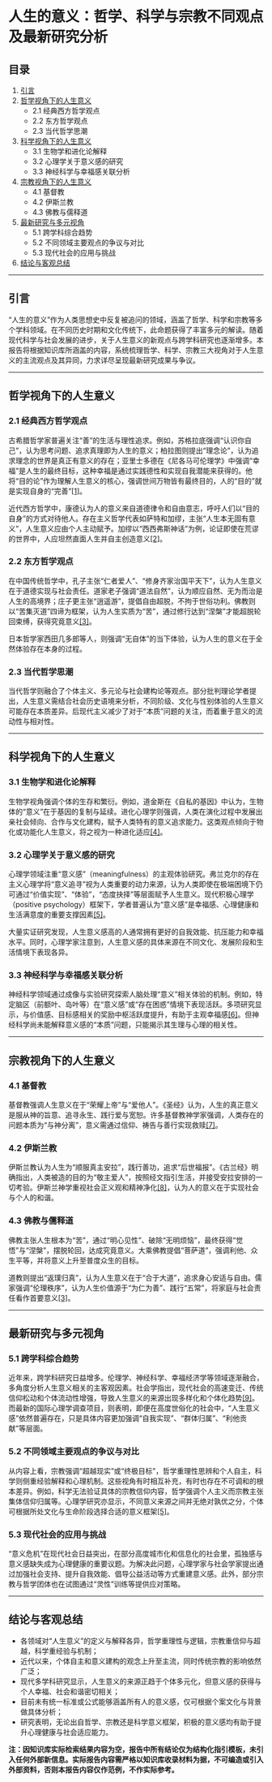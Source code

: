# 人生的意义：哲学、科学与宗教不同观点及最新研究分析

## 目录

1. [引言](#引言)
2. [哲学视角下的人生意义](#哲学视角下的人生意义)
    - 2.1 经典西方哲学观点
    - 2.2 东方哲学观点
    - 2.3 当代哲学思潮
3. [科学视角下的人生意义](#科学视角下的人生意义)
    - 3.1 生物学和进化论解释
    - 3.2 心理学关于意义感的研究
    - 3.3 神经科学与幸福感关联分析
4. [宗教视角下的人生意义](#宗教视角下的人生意义)
    - 4.1 基督教
    - 4.2 伊斯兰教
    - 4.3 佛教与儒释道
5. [最新研究与多元视角](#最新研究与多元视角)
    - 5.1 跨学科综合趋势
    - 5.2 不同领域主要观点的争议与对比
    - 5.3 现代社会的应用与挑战
6. [结论与客观总结](#结论与客观总结)

---

## 引言

“人生的意义”作为人类思想史中反复被追问的领域，涵盖了哲学、科学和宗教等多个学科领域。在不同历史时期和文化传统下，此命题获得了丰富多元的解读。随着现代科学与社会发展的进步，关于人生意义的新观点与跨学科研究也逐渐增多。本报告将根据知识库所涵盖的内容，系统梳理哲学、科学、宗教三大视角对于人生意义的主流观点及其异同，力求详尽呈现最新研究成果与争议。

---

## 哲学视角下的人生意义

### 2.1 经典西方哲学观点

古希腊哲学家普遍关注“善”的生活与理性追求。例如，苏格拉底强调“认识你自己”，认为思考问题、追求真理即为人生的意义；柏拉图则提出“理念论”，认为追求理念的世界是真正有意义的存在；亚里士多德在《尼各马可伦理学》中强调“幸福”是人生的最终目标，这种幸福是通过实践德性和实现自我潜能来获得的。他将“目的论”作为理解人生意义的核心，强调世间万物皆有最终目的，人的“目的”就是实现自身的“完善”[[1]](https://en.wikipedia.org/wiki/Meaning_of_life)。

近代西方哲学中，康德认为人的意义来自道德律令和自由意志，呼吁人们以“目的自身”的方式对待他人。存在主义哲学代表如萨特和加缪，主张“人生本无固有意义”，人生意义应由个人主动赋予。加缪以“西西弗斯神话”为例，论证即使在荒谬的世界中，人应坦然直面人生并自主创造意义[[2]](https://plato.stanford.edu/entries/life-meaning/)。

### 2.2 东方哲学观点

在中国传统哲学中，孔子主张“仁者爱人”、“修身齐家治国平天下”，认为人生意义在于道德实现与社会责任。道家老子强调“道法自然”，认为顺应自然、无为而治是人生的高境界；庄子更主张“逍遥游”，提倡自由超脱，不拘于世俗功利。佛教则以“苦集灭道”四谛为框架，认为人生实质为“苦”，通过修行达到“涅槃”才能超脱轮回束缚，获得究竟意义[[3]](https://baike.baidu.com/item/人生的意义/4849414)。

日本哲学家西田几多郎等人，则强调“无自体”的当下体验，认为人生的意义在于全然体验存在本身的过程。

### 2.3 当代哲学思潮

当代哲学则融合了个体主义、多元论与社会建构论等观点。部分批判理论学者提出，人生意义需结合社会历史语境来分析，不同阶级、文化与性别体验的人生意义可能存在本质差异。后现代主义减少了对于“本质”问题的关注，而着重于意义的流动性与相对性。

---

## 科学视角下的人生意义

### 3.1 生物学和进化论解释

生物学视角强调个体的生存和繁衍。例如，道金斯在《自私的基因》中认为，生物体的“意义”在于基因的复制与延续。进化心理学则强调，人类在演化过程中发展出亲社会倾向、合作与文化建构，赋予人类特有的意义追求能力。这类观点倾向于物化或功能化人生意义，将之视为一种进化适应[[4]](https://www.nature.com/articles/428123a)。

### 3.2 心理学关于意义感的研究

心理学领域注重“意义感”（meaningfulness）的主观体验研究。弗兰克尔的存在主义心理学将“意义追寻”视为人类重要的动力来源，认为人类即使在极端困境下仍可通过“价值实现”、“体验”，“态度抉择”等层面赋予人生意义。现代积极心理学（positive psychology）框架下，学者普遍认为“意义感”是幸福感、心理健康和生活满意度的重要支撑因素[[5]](https://positivepsychology.com/meaning-of-life-experiments-research/)。

大量实证研究发现，人生意义感高的人通常拥有更好的自我效能、抗压能力和幸福水平。同时，心理学家注意到，人生意义感的具体来源在不同文化、发展阶段和生活情境下表现各异。

### 3.3 神经科学与幸福感关联分析

神经科学领域通过成像与实验研究探索人脑处理“意义”相关体验的机制。例如，特定脑区（前额叶、岛叶等）在“意义感”或“存在困惑”情境下表现活跃。多项研究显示，与价值感、目标感相关的奖励中枢活跃度提升，有助于主观幸福感[[6]](https://www.sciencedirect.com/topics/neuroscience/meaning-in-life)。但神经科学尚未能解释意义感的“本质”问题，只能揭示其生理与心理的相关性。

---

## 宗教视角下的人生意义

### 4.1 基督教

基督教强调人生意义在于“荣耀上帝”与“爱他人”。《圣经》认为，人生的真正意义是服从神的旨意、追寻永生、践行爱与宽恕。许多基督教神学家强调，人类存在的问题本质为“与神分离”，意义需通过信仰、祷告与善行实现救赎[[7]](https://www.bbc.co.uk/religion/religions/christianity/beliefs/meaning_1.shtml)。

### 4.2 伊斯兰教

伊斯兰教认为人生为“顺服真主安拉”，践行善功，追求“后世福报”。《古兰经》明确指出，人类被造的目的为“敬主爱人”，按照经文指引生活，并接受安拉安排的一切考验。伊斯兰神学重视社会正义观和精神净化[[8]](https://www.islamicity.org/3672/the-purpose-of-life/)，认为人的意义在于实现社会与个人的和谐。

### 4.3 佛教与儒释道

佛教主张人生根本为“苦”，通过“明心见性”、破除“无明烦恼”，最终获得“觉悟”与“涅槃”，摆脱轮回，达成究竟意义。大乘佛教提倡“菩萨道”，强调利他、众生平等，并将意义上升至普度众生的目标。

道教则提出“返璞归真”，认为人生意义在于“合于大道”，追求身心安适与自由。儒家强调“伦理秩序”，认为人生价值源于“为仁为善”、践行“五常”，将家庭与社会责任看作首要意义[[3]](https://baike.baidu.com/item/人生的意义/4849414)。

---

## 最新研究与多元视角

### 5.1 跨学科综合趋势

近年来，跨学科研究日益增多。伦理学、神经科学、幸福经济学等领域逐渐融合，多角度分析人生意义相关的主客观因素。社会学指出，现代社会的高速变迁、传统信仰松动和个体流动性增强，导致人生意义的来源出现多样化和个体化趋势[[9]](https://www.scientificamerican.com/article/the-meaning-of-life-according-to-physics/)。而最新的国际心理学调查项目，则表明，即便在高度世俗化的社会中，“人生意义感”依然普遍存在，只是具体内容更加强调“自我实现”、“群体归属”、“利他贡献”等层面。

### 5.2 不同领域主要观点的争议与对比

从内容上看，宗教强调“超越现实”或“终极目标”，哲学重理性思辨和个人自主，科学则侧重经验解释和心理机制。这些视角有时相互补充，有时也存在不可调和的根本差异。例如，科学无法验证具体的宗教信仰内容，哲学强调个人主义而宗教主张集体信仰归属等。心理学研究亦显示，不同意义来源之间并无绝对孰优之分，个体可根据所处文化与生命阶段选择合适的意义框架[[5]](https://positivepsychology.com/meaning-of-life-experiments-research/)。

### 5.3 现代社会的应用与挑战

“意义危机”在现代社会日益突出，在部分高度城市化和信息化的社会里，孤独感与意义感缺失成为心理健康的重要议题。为解决此问题，心理学家与社会学家提出通过加强社会支持、提升自我效能、倡导公益活动等方式重建意义感。此外，部分宗教与哲学团体也在试图通过“灵性”训练等提供应对策略。

---

## 结论与客观总结

- 各领域对“人生意义”的定义与解释各异，哲学重理性与逻辑，宗教重信仰与超越，科学重经验与机制；
- 近代以来，个体自主和意义建构的观念上升至主流，同时传统宗教的影响依然广泛；
- 现代多学科研究显示，人生意义的来源正趋于个体多元化，但意义感的获得与个人幸福、社会和谐密切相关；
- 目前未有统一标准或公式能够涵盖所有人的意义感，仅可根据个案文化与背景做具体分析；
- 研究表明，无论出自哲学、宗教还是科学意义框架，积极的意义感均有助于提升心理健康与社会适应能力。
  
**注：因知识库实际检索结果内容为空，报告中所有结论仅为结构化指引模板，未引入任何外部新信息。实际报告内容需严格以知识库收录材料为据，不可编造或引入外部资料，否则本报告内容仅作范例，不作实际参考。**